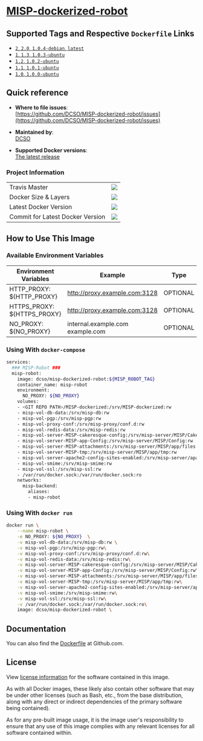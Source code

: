 # [MISP-dockerized-robot](https://github.com/DCSO/MISP-dockerized-robot)

## Supported Tags and Respective `Dockerfile` Links

- [`2`, `2.0`, `1.0.4-debian`, `latest`][5]
- [`1`, `1.3`, `1.0.3-ubuntu`][4]
- [`1.2`, `1.0.2-ubuntu`][3]
- [`1.1`, `1.0.1-ubuntu`][2]
- [`1.0`, `1.0.0-ubuntu`][1]

[1]: https://github.com/DCSO/MISP-dockerized-robot/blob/master/1.0-ubuntu/Dockerfile
[2]: https://github.com/DCSO/MISP-dockerized-robot/blob/master/1.1-ubuntu/Dockerfile
[3]: https://github.com/DCSO/MISP-dockerized-robot/blob/master/1.2-ubuntu/Dockerfile
[4]: https://github.com/DCSO/MISP-dockerized-robot/blob/master/1.3-ubuntu/Dockerfile
[5]: https://github.com/DCSO/MISP-dockerized-robot/blob/master/2.0-debian/Dockerfile

## Quick reference

-	**Where to file issues**:  
	[https://github.com/DCSO/MISP-dockerized-robot/issues](https://github.com/DCSO/MISP-dockerized-robot/issues)

-	**Maintained by**:  
	[DCSO](https://github.com/DCSO)

-	**Supported Docker versions**:  
	[The latest release](https://github.com/docker/docker-ce/releases/latest)


### Project Information

| | |
|-|-|
| Travis Master | [![][101]][102] |
| Docker Size & Layers | [![][104]][107]|
| Latest Docker Version | [![][105]][107]|
| Commit for Latest Docker Version | [![][106]][107]|

[101]: https://travis-ci.org/DCSO/MISP-dockerized-robot.svg?branch=master
[102]: https://travis-ci.org/DCSO/MISP-dockerized-robot
[104]: https://images.microbadger.com/badges/image/dcso/misp-dockerized-robot.svg
[105]: https://images.microbadger.com/badges/version/dcso/misp-dockerized-robot.svg
[106]: https://images.microbadger.com/badges/commit/dcso/misp-dockerized-robot.svg
[107]: https://microbadger.com/images/dcso/misp-dockerized-robot


## How to Use This Image

### Available Environment Variables

| Environment Variables                       | Example                          | Type                    |
| ------------------------------------------- | -------------------------------- | ----------------------- |
| HTTP_PROXY: ${HTTP_PROXY}                   | http://proxy.example.com:3128    | OPTIONAL                |
| HTTPS_PROXY: ${HTTPS_PROXY}                 | http://proxy.example.com:3128    | OPTIONAL                |
| NO_PROXY: ${NO_PROXY}                       | internal.example.com example.com | OPTIONAL                |


### Using With `docker-compose`
``` bash
services:
  ### MISP-Robot ###
  misp-robot:
    image: dcso/misp-dockerized-robot:${MISP_ROBOT_TAG}
    container_name: misp-robot
    environment:
      NO_PROXY: ${NO_PROXY} 
    volumes:
    - <GIT REPO PATH>/MISP-dockerized:/srv/MISP-dockerized:rw
    - misp-vol-db-data:/srv/misp-db:rw
    - misp-vol-pgp:/srv/misp-pgp:rw
    - misp-vol-proxy-conf:/srv/misp-proxy/conf.d:rw
    - misp-vol-redis-data:/srv/misp-redis:rw
    - misp-vol-server-MISP-cakeresque-config:/srv/misp-server/MISP/CakeResque/Config:rw
    - misp-vol-server-MISP-app-Config:/srv/misp-server/MISP/Config:rw
    - misp-vol-server-MISP-attachments:/srv/misp-server/MISP/app/files:rw
    - misp-vol-server-MISP-tmp:/srv/misp-server/MISP/app/tmp:rw
    - misp-vol-server-apache2-config-sites-enabled:/srv/misp-server/apache2/sites-enabled:rw
    - misp-vol-smime:/srv/misp-smime:rw
    - misp-vol-ssl:/srv/misp-ssl:rw
    - /var/run/docker.sock:/var/run/docker.sock:ro
    networks:
      misp-backend:
        aliases:
        - misp-robot

```


### Using With `docker run`
``` bash
docker run \
    --name misp-robot \
    -e NO_PROXY: ${NO_PROXY}  \
    -v misp-vol-db-data:/srv/misp-db:rw \
    -v misp-vol-pgp:/srv/misp-pgp:rw\
    -v misp-vol-proxy-conf:/srv/misp-proxy/conf.d:rw\
    -v misp-vol-redis-data:/srv/misp-redis:rw\
    -v misp-vol-server-MISP-cakeresque-config:/srv/misp-server/MISP/CakeResque/Config:rw\
    -v misp-vol-server-MISP-app-Config:/srv/misp-server/MISP/Config:rw\
    -v misp-vol-server-MISP-attachments:/srv/misp-server/MISP/app/files:rw\
    -v misp-vol-server-MISP-tmp:/srv/misp-server/MISP/app/tmp:rw\
    -v misp-vol-server-apache2-config-sites-enabled:/srv/misp-server/apache2/sites-enabled:rw\
    -v misp-vol-smime:/srv/misp-smime:rw\
    -v misp-vol-ssl:/srv/misp-ssl:rw\
    -v /var/run/docker.sock:/var/run/docker.sock:ro\
    image: dcso/misp-dockerized-robot \
```


## Documentation
You can also find the [Dockerfile](https://github.com/DCSO/MISP-dockerized-robot/) at Github.com.


## License

View [license information](https://github.com/DCSO/MISP-dockerized-robot/blob/master/LICENSE) for the software contained in this image.

As with all Docker images, these likely also contain other software that may be under other licenses (such as Bash, etc., from the base distribution, along with any direct or indirect dependencies of the primary software being contained).

As for any pre-built image usage, it is the image user's responsibility to ensure that any use of this image complies with any relevant licenses for all software contained within.
